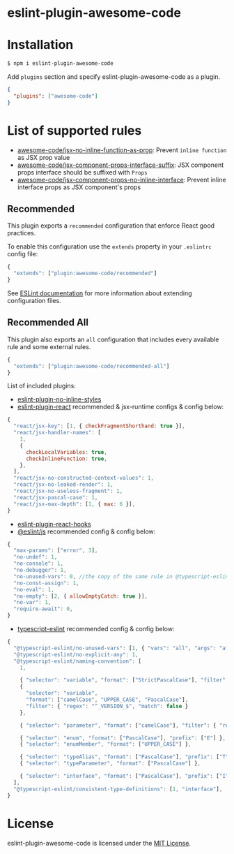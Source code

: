 # eslint-plugin-awesome-code


# Installation

```sh
$ npm i eslint-plugin-awesome-code
```

Add `plugins` section and specify eslint-plugin-awesome-code as a plugin.

```json
{
  "plugins": ["awesome-code"]
}
```

# List of supported rules

- [awesome-code/jsx-no-inline-function-as-prop](docs/rules/jsx-no-inline-function-as-prop.md): Prevent `inline function` as JSX prop value
- [awesome-code/jsx-component-props-interface-suffix](docs/rules/jsx-component-props-interface-suffix.md): JSX component props interface should be suffixed with `Props`
- [awesome-code/jsx-component-props-no-inline-interface](docs/rules/jsx-component-props-no-inline-interface.md): Prevent inline interface props as JSX component's props


## Recommended

This plugin exports a `recommended` configuration that enforce React good practices.

To enable this configuration use the `extends` property in your `.eslintrc` config file:

```js
{
  "extends": ["plugin:awesome-code/recommended"]
}
```

See [ESLint documentation](http://eslint.org/docs/user-guide/configuring#extending-configuration-files) for more information about extending configuration files.

## Recommended All

This plugin also exports an `all` configuration that includes every available rule and some external rules.

```js
{  
  "extends": ["plugin:awesome-code/recommended-all"]
}
```
List of included plugins:

- [eslint-plugin-no-inline-styles](https://www.npmjs.com/package/eslint-plugin-no-inline-styles)
- [eslint-plugin-react](https://www.npmjs.com/package/eslint-plugin-react) recommended & jsx-runtime configs & config below:
```js
{  
  "react/jsx-key": [1, { checkFragmentShorthand: true }],
  "react/jsx-handler-names": [
    1,
    {
      checkLocalVariables: true,
      checkInlineFunction: true,
    },
  ],
  "react/jsx-no-constructed-context-values": 1,
  "react/jsx-no-leaked-render": 1,
  "react/jsx-no-useless-fragment": 1,
  "react/jsx-pascal-case": 1,
  "react/jsx-max-depth": [1, { max: 6 }],
}
```
- [eslint-plugin-react-hooks](https://github.com/facebook/react/tree/main/packages/eslint-plugin-react-hooks)
- [@eslint/js](https://eslint.org/docs/latest/use/getting-started) recommended config & config below:
```js
{  
  "max-params": ["error", 3],
  "no-undef": 1,
  "no-console": 1,  
  "no-debugger": 1,
  "no-unused-vars": 0, //the copy of the same rule in @typescript-eslint/eslint-recommended
  "no-const-assign": 1,
  "no-eval": 1,
  "no-empty": [2, { allowEmptyCatch: true }],
  "no-var": 1,
  "require-await": 0,
}
```
- [typescript-eslint](https://typescript-eslint.io/users/configs#recommended) recommended config & config below:
```js
{  
  "@typescript-eslint/no-unused-vars": [1, { "vars": "all", "args": "after-used", "ignoreRestSiblings": true }],
  "@typescript-eslint/no-explicit-any": 1,
  "@typescript-eslint/naming-convention": [
    1,

    { "selector": "variable", "format": ["StrictPascalCase"], "filter": { "regex": "Context$", "match": true } },
    {
      "selector": "variable",
      "format": ["camelCase", "UPPER_CASE", "PascalCase"],
      "filter": { "regex": "^_VERSION_$", "match": false }
    },

    { "selector": "parameter", "format": ["camelCase"], "filter": { "regex": "^_$", "match": false } },

    { "selector": "enum", "format": ["PascalCase"], "prefix": ["E"] },
    { "selector": "enumMember", "format": ["UPPER_CASE"] },

    { "selector": "typeAlias", "format": ["PascalCase"], "prefix": ["T"] },
    { "selector": "typeParameter", "format": ["PascalCase"] },

    { "selector": "interface", "format": ["PascalCase"], "prefix": ["I"] }
  ],
  "@typescript-eslint/consistent-type-definitions": [1, "interface"],
}
```
# License

eslint-plugin-awesome-code is licensed under the [MIT License](https://opensource.org/license/mit).
